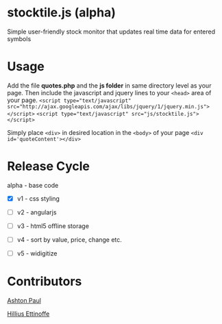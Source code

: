 stocktile.js (alpha)
===================
Simple user-friendly stock monitor that updates real time data for entered symbols


Usage
=====
Add the file **quotes.php** and the **js folder** in same directory level as your page. Then include the javascript and jquery lines to your `<head>` area of your page.
`<script type="text/javascript" src="http://ajax.googleapis.com/ajax/libs/jquery/1/jquery.min.js"></script>`
`<script type="text/javascript" src="js/stocktile.js"></script>`
	
Simply place `<div>` in desired location in the `<body>` of your page
`<div id='quoteContent'></div>`


Release Cycle
=============
alpha - base code
- [x] v1 - css styling
- [ ] v2 - angularjs
- [ ] v3 - html5 offline storage
- [ ] v4 - sort by value, price, change etc.
- [ ] v5 - widigitize


Contributors
============
[Ashton Paul](https://github.com/ashtonp "ashtonp")

[Hillius Ettinoffe](https://github.com/hilliuse "hilliuse")